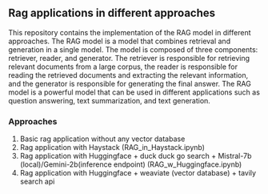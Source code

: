 ## Rag applications in different approaches

This repository contains the implementation of the RAG model in different approaches. The RAG model is a model that combines retrieval and generation in a single model. The model is composed of three components: retriever, reader, and generator. The retriever is responsible for retrieving relevant documents from a large corpus, the reader is responsible for reading the retrieved documents and extracting the relevant information, and the generator is responsible for generating the final answer. The RAG model is a powerful model that can be used in different applications such as question answering, text summarization, and text generation.

### Approaches
1. Basic rag application without any vector database
2. Rag application with Haystack (RAG_in_Haystack.ipynb)
3. Rag application with Huggingface + duck duck go search + Mistral-7b (local)/Gemini-2b(inference endpoint) (RAG_w_Huggingface.ipynb)
4. Rag application with Huggingface + weaviate (vector database) + tavily search api